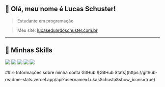 ## 💜 Olá, meu nome é <strong>Lucas Schuster!</strong>

> Estudante em programação 

>Meu site: <a href="lucaseduardoschuster.com.br" target="_blank">lucaseduardoschuster.com.br</a>

----

## 🚀 Minhas Skills
<p align="left">
  <img src="https://img.shields.io/badge/Python-3776AB?style=for-the-badge&logo=python&logoColor=white" />
  <img src="https://img.shields.io/badge/Java-ED8B00?style=for-the-badge&logo=java&logoColor=white" />
  <img src="https://img.shields.io/badge/MySQL-00000F?style=for-the-badge&logo=mysql&logoColor=white" />
  <img src="https://img.shields.io/badge/HTML5-E34F26?style=for-the-badge&logo=html5&logoColor=white" />
  <img src="https://img.shields.io/badge/CSS3-1572B6?style=for-the-badge&logo=css3&logoColor=white" />
</p>
## ⭐ Informações sobre minha conta GitHub
![GitHub Stats](https://github-readme-stats.vercel.app/api?username=LukasSchusta&show_icons=true)
